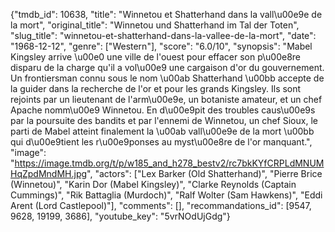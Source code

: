 {"tmdb_id": 10638, "title": "Winnetou et Shatterhand dans la vall\u00e9e de la mort", "original_title": "Winnetou und Shatterhand im Tal der Toten", "slug_title": "winnetou-et-shatterhand-dans-la-vallee-de-la-mort", "date": "1968-12-12", "genre": ["Western"], "score": "6.0/10", "synopsis": "Mabel Kingsley arrive \u00e0 une ville de l'ouest pour effacer son p\u00e8re disparu de la charge qu'il a vol\u00e9 une cargaison d'or du gouvernement. Un frontiersman connu sous le nom \u00ab Shatterhand \u00bb accepte de la guider dans la recherche de l'or et pour les grands Kingsley. Ils sont rejoints par un lieutenant de l'arm\u00e9e, un botaniste amateur, et un chef Apache nomm\u00e9 Winnetou. En d\u00e9pit des troubles caus\u00e9s par la poursuite des bandits et par l'ennemi de Winnetou, un chef Sioux, le parti de Mabel atteint finalement la \u00ab vall\u00e9e de la mort \u00bb qui d\u00e9tient les r\u00e9ponses au myst\u00e8re de l'or manquant.", "image": "https://image.tmdb.org/t/p/w185_and_h278_bestv2/rc7bkKYfCRPLdMNUMHqZpdMndMH.jpg", "actors": ["Lex Barker (Old Shatterhand)", "Pierre Brice (Winnetou)", "Karin Dor (Mabel Kingsley)", "Clarke Reynolds (Captain Cummings)", "Rik Battaglia (Murdoch)", "Ralf Wolter (Sam Hawkens)", "Eddi Arent (Lord Castlepool)"], "comments": [], "recommandations_id": [9547, 9628, 19199, 3686], "youtube_key": "5vrNOdUjGdg"}